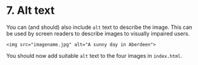 # 7. Alt text

You can (and should) also include ```alt``` text to describe the image. This can be used by screen readers to describe images to visually impaired users.

```html:
<img src="imagename.jpg" alt="A sunny day in Aberdeen">
```

You should now add suitable ```alt``` text to the four images in ```index.html```.